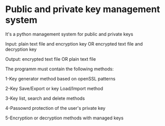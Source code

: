 # Public and private key management system
It's a python management system for public and private keys
<p>Input: plain text file and encryption key OR encrypted text file and decryption key</p>
<p>Output: encrypted text file OR plain text file</p>

<p>The programm must contain the following methods:</p>

1-Key generator method based on openSSL patterns

2-Key Save/Export or key Load/Import method

3-Key list, search and delete methods

4-Passowrd protection of the user's private key

5-Encryption or decryption methods with managed keys
